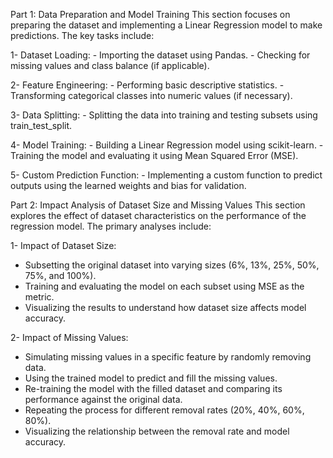 Part 1: Data Preparation and Model Training
This section focuses on preparing the dataset and implementing a Linear Regression model to make predictions. The key tasks include:

   1- Dataset Loading:
      - Importing the dataset using Pandas.
      - Checking for missing values and class balance (if applicable).

   2- Feature Engineering:
      - Performing basic descriptive statistics.
      - Transforming categorical classes into numeric values (if necessary).

   3- Data Splitting:
      - Splitting the data into training and testing subsets using train_test_split.

   4- Model Training:
      - Building a Linear Regression model using scikit-learn.
      - Training the model and evaluating it using Mean Squared Error (MSE).

   5- Custom Prediction Function:
      - Implementing a custom function to predict outputs using the learned weights and bias for validation.

Part 2: Impact Analysis of Dataset Size and Missing Values
This section explores the effect of dataset characteristics on the performance of the regression model. The primary analyses include:

1- Impact of Dataset Size:

- Subsetting the original dataset into varying sizes (6%, 13%, 25%, 50%, 75%, and 100%).
- Training and evaluating the model on each subset using MSE as the metric.
- Visualizing the results to understand how dataset size affects model accuracy.

2- Impact of Missing Values:

- Simulating missing values in a specific feature by randomly removing data.
- Using the trained model to predict and fill the missing values.
- Re-training the model with the filled dataset and comparing its performance against the original data.
- Repeating the process for different removal rates (20%, 40%, 60%, 80%).
- Visualizing the relationship between the removal rate and model accuracy.
